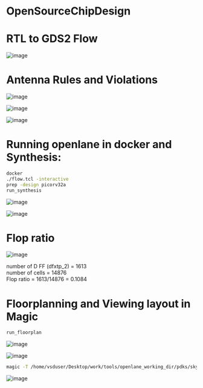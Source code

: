 # OpenSourceChipDesign
# RTL to GDS2 Flow
![image](https://github.com/thesukantadey/OpenSourceChipDesign/assets/3337377/f96b0cc3-1399-43d5-916c-9d040c2790e7)

# Antenna Rules and Violations
![image](https://github.com/thesukantadey/OpenSourceChipDesign/assets/3337377/fdfceab0-594f-456d-bc05-f1c24f99b062)

![image](https://github.com/thesukantadey/OpenSourceChipDesign/assets/3337377/ad0360e4-f3ec-415c-aebc-1824d311b336)

![image](https://github.com/thesukantadey/OpenSourceChipDesign/assets/3337377/be6d580e-e515-4e94-9d72-75dbc353d6ec)


# Running openlane in docker and Synthesis:

```bash
docker
./flow.tcl -interactive
prep -design picorv32a
run_synthesis
```


![image](https://github.com/thesukantadey/OpenSourceChipDesign/assets/3337377/3bb595e9-3644-4735-b951-ad3cc320753f)

![image](https://github.com/thesukantadey/OpenSourceChipDesign/assets/3337377/40e956b8-8988-43c3-b8db-d622dfd85981)


# Flop ratio
![image](https://github.com/thesukantadey/OpenSourceChipDesign/assets/3337377/2ad3466b-ad04-48d7-91ec-56d3ffbfcfaf)

number of D FF (dfxtp_2) = 1613 \
number of cells = 14876 \
Flop ratio = 1613/14876 = 0.1084

# Floorplanning and Viewing layout in Magic

```bash
run_floorplan
```
![image](https://github.com/thesukantadey/OpenSourceChipDesign/assets/3337377/8e3f09c2-87e7-43e4-b9ce-aebfb03a6ab7)

![image](https://github.com/thesukantadey/OpenSourceChipDesign/assets/3337377/7435c1ac-2a74-4a89-990f-1f7a913461b9)


```bash
magic -T /home/vsduser/Desktop/work/tools/openlane_working_dir/pdks/sky130A/libs.tech/magic/sky130A.tech lef read results/floorplan/merged_unpadded.lef def read results/floorplan/picorv32a.floorplan.def
```
![image](https://github.com/thesukantadey/OpenSourceChipDesign/assets/3337377/632f7a99-59ed-486b-a4d7-8877226ea161)
